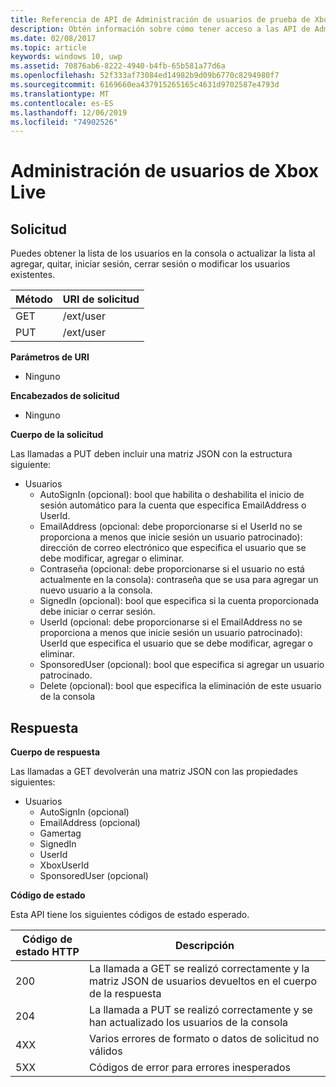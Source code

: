 ```yaml
---
title: Referencia de API de Administración de usuarios de prueba de Xbox Live
description: Obtén información sobre cómo tener acceso a las API de Administración de usuarios mediante programación.
ms.date: 02/08/2017
ms.topic: article
keywords: windows 10, uwp
ms.assetid: 70876ab6-8222-4940-b4fb-65b581a77d6a
ms.openlocfilehash: 52f333af73084ed14982b9d09b6770c8294980f7
ms.sourcegitcommit: 6169660ea437915265165c4631d9702587e4793d
ms.translationtype: MT
ms.contentlocale: es-ES
ms.lasthandoff: 12/06/2019
ms.locfileid: "74902526"
---
```

# <a name="xbox-live-user-management"></a>Administración de usuarios de Xbox Live

## <a name="request"></a>Solicitud

Puedes obtener la lista de los usuarios en la consola o actualizar la lista al agregar, quitar, iniciar sesión, cerrar sesión o modificar los usuarios existentes.

| Método        | URI de solicitud     | 
| ------------- |-----------------|
| GET           | /ext/user |
| PUT           | /ext/user |


**Parámetros de URI**

* Ninguno

**Encabezados de solicitud**

* Ninguno

**Cuerpo de la solicitud**

Las llamadas a PUT deben incluir una matriz JSON con la estructura siguiente:

* Usuarios
  * AutoSignIn (opcional): bool que habilita o deshabilita el inicio de sesión automático para la cuenta que especifica EmailAddress o UserId.
  * EmailAddress (opcional: debe proporcionarse si el UserId no se proporciona a menos que inicie sesión un usuario patrocinado): dirección de correo electrónico que especifica el usuario que se debe modificar, agregar o eliminar.
  * Contraseña (opcional: debe proporcionarse si el usuario no está actualmente en la consola): contraseña que se usa para agregar un nuevo usuario a la consola.
  * SignedIn (opcional): bool que especifica si la cuenta proporcionada debe iniciar o cerrar sesión.
  * UserId (opcional: debe proporcionarse si el EmailAddress no se proporciona a menos que inicie sesión un usuario patrocinado): UserId que especifica el usuario que se debe modificar, agregar o eliminar.
  * SponsoredUser (opcional): bool que especifica si agregar un usuario patrocinado.
  * Delete (opcional): bool que especifica la eliminación de este usuario de la consola

## <a name="response"></a>Respuesta

**Cuerpo de respuesta**

Las llamadas a GET devolverán una matriz JSON con las propiedades siguientes:

* Usuarios
  * AutoSignIn (opcional)
  * EmailAddress (opcional)
  * Gamertag
  * SignedIn
  * UserId
  * XboxUserId
  * SponsoredUser (opcional)
  
**Código de estado**

Esta API tiene los siguientes códigos de estado esperado.

| Código de estado HTTP   | Descripción     | 
| ------------------ |-----------------|
| 200                | La llamada a GET se realizó correctamente y la matriz JSON de usuarios devueltos en el cuerpo de la respuesta |
| 204                | La llamada a PUT se realizó correctamente y se han actualizado los usuarios de la consola |
| 4XX                | Varios errores de formato o datos de solicitud no válidos |
| 5XX                | Códigos de error para errores inesperados |
